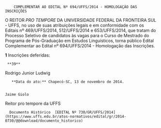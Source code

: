         COMPLEMENTAR AO EDITAL Nº 694/UFFS/2014 - HOMOLOGAÇÃO DAS INSCRIÇÕES  

O REITOR *PRO TEMPORE* DA UNIVERSIDADE FEDERAL DA FRONTEIRA SUL - UFFS, no uso de suas atribuições legais e em conformidade com os Editais nº 469/UFFS/2014, 512/UFFS/2014 e 653/UFFS/2014, que tratam do Processo Seletivo de candidatos às vagas para o Curso de Mestrado do Programa de Pós-Graduação em Estudos Linguísticos, torna público Edital Complementar ao Edital nº 694/UFFS/2014 - Homologação das Inscrições.

 **1** Inscrições deferidas:

     **39**

   Rodrigo Junior Ludwig

       **Data do ato:** Chapecó-SC, 13 de novembro de 2014.   
 

    Jaime Giolo   
 Reitor pro tempore da UFFS 

      Documento Histórico  [EDITAL Nº 730/GR/UFFS/2014](https://www.uffs.edu.br/atos-normativos/edital/gr/2014-0730/@@download/documento_historico)     
      